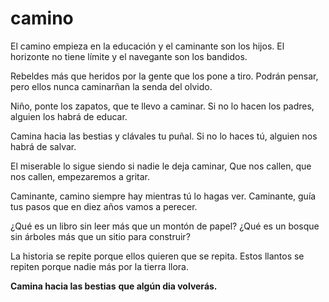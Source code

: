 # camino

El camino empieza en la educación
y el caminante son los hijos.
El horizonte no tiene límite
y el navegante son los bandidos.

Rebeldes más que heridos
por la gente que los pone a tiro.
Podrán pensar, pero ellos
nunca caminarñan la senda del olvido.

Niño, ponte los zapatos,
que te llevo a caminar.
Si no lo hacen los padres,
alguien los habrá de educar.

Camina hacia las bestias
y clávales tu puñal.
Si no lo haces tú,
alguien nos habrá de salvar.

El miserable lo sigue siendo
si nadie le deja caminar,
Que nos callen, que nos callen,
empezaremos a gritar.

Caminante, camino siempre hay
mientras tú lo hagas ver.
Caminante, guía tus pasos
que en diez años vamos a perecer.

¿Qué es un libro sin leer
más que un montón de papel?
¿Qué es un bosque sin árboles
más que un sitio para construir?

La historia se repite
porque ellos quieren que se repita.
Estos llantos se repiten
porque nadie más por la tierra llora.

**Camina hacia las bestias**
**que algún dia volverás.**